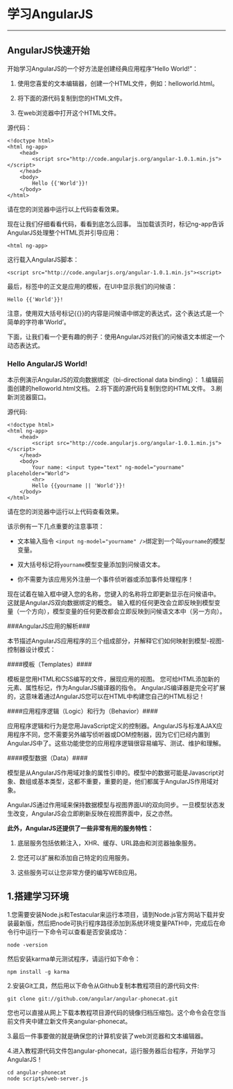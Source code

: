# 学习AngularJS #
----------
## AngularJS快速开始  ##
开始学习AngularJS的一个好方法是创建经典应用程序“Hello World!”：

1. 使用您喜爱的文本编辑器，创建一个HTML文件，例如：helloworld.html。

1. 将下面的源代码复制到您的HTML文件。

1. 在web浏览器中打开这个HTML文件。

源代码：

	<!doctype html>
	<html ng-app>
	    <head>
	        <script src="http://code.angularjs.org/angular-1.0.1.min.js"></script>
	    </head>
	    <body>
	        Hello {{'World'}}!
	    </body>
	</html>

请在您的浏览器中运行以上代码查看效果。

现在让我们仔细看看代码，看看到底怎么回事。 当加载该页时，标记ng-app告诉AngularJS处理整个HTML页并引导应用：

	<html ng-app>

这行载入AngularJS脚本：

	<script src="http://code.angularjs.org/angular-1.0.1.min.js"><script>

最后，标签中的正文是应用的模板，在UI中显示我们的问候语：

	Hello {{'World'}}!

注意，使用双大括号标记{{}}的内容是问候语中绑定的表达式，这个表达式是一个简单的字符串‘World’。

下面，让我们看一个更有趣的例子：使用AngularJS对我们的问候语文本绑定一个动态表达式。

### Hello AngularJS World! ###

本示例演示AngularJS的双向数据绑定（bi-directional data binding）：
 1.编辑前面创建的helloworld.html文档。
 2.将下面的源代码复制到您的HTML文件。
 3.刷新浏览器窗口。

源代码:

	<!doctype html>
	<html ng-app>
	    <head>
	        <script src="http://code.angularjs.org/angular-1.0.1.min.js"></script>
	    </head>
	    <body>
	        Your name: <input type="text" ng-model="yourname" placeholder="World">
	        <hr>
	        Hello {{yourname || 'World'}}!
	    </body>
	</html>


请在您的浏览器中运行以上代码查看效果。

该示例有一下几点重要的注意事项：


- 文本输入指令
`<input ng-model="yourname" />`绑定到一个叫`yourname`的模型变量。


- 双大括号标记将`yourname`模型变量添加到问候语文本。


- 你不需要为该应用另外注册一个事件侦听器或添加事件处理程序！
 
现在试着在输入框中键入您的名称，您键入的名称将立即更新显示在问候语中。 这就是AngularJS双向数据绑定的概念。 输入框的任何更改会立即反映到模型变量（一个方向），模型变量的任何更改都会立即反映到问候语文本中（另一方向）。


###AngularJS应用的解析###

本节描述AngularJS应用程序的三个组成部分，并解释它们如何映射到模型-视图-控制器设计模式：

####模板（Templates）####

模板是您用HTML和CSS编写的文件，展现应用的视图。 您可给HTML添加新的元素、属性标记，作为AngularJS编译器的指令。 AngularJS编译器是完全可扩展的，这意味着通过AngularJS您可以在HTML中构建您自己的HTML标记！

####应用程序逻辑（Logic）和行为（Behavior）####

应用程序逻辑和行为是您用JavaScript定义的控制器。AngularJS与标准AJAX应用程序不同，您不需要另外编写侦听器或DOM控制器，因为它们已经内置到AngularJS中了。这些功能使您的应用程序逻辑很容易编写、测试、维护和理解。

####模型数据（Data）####

模型是从AngularJS作用域对象的属性引申的。模型中的数据可能是Javascript对象、数组或基本类型，这都不重要，重要的是，他们都属于AngularJS作用域对象。

AngularJS通过作用域来保持数据模型与视图界面UI的双向同步。一旦模型状态发生改变，AngularJS会立即刷新反映在视图界面中，反之亦然。

**此外，AngularJS还提供了一些非常有用的服务特性：**

1. 底层服务包括依赖注入，XHR、缓存、URL路由和浏览器抽象服务。

1. 您还可以扩展和添加自己特定的应用服务。

1. 这些服务可以让您非常方便的编写WEB应用。



## 1.搭建学习环境 ##
1.您需要安装Node.js和Testacular来运行本项目，请到Node.js官方网站下载并安装最新版，然后把node可执行程序路径添加到系统环境变量PATH中，完成后在命令行中运行一下命令可以查看是否安装成功：

	node -version

然后安装karma单元测试程序，请运行如下命令：

	npm install -g karma

2.安装Git工具，然后用以下命令从Github复制本教程项目的源代码文件:

	git clone git://github.com/angular/angular-phonecat.git

您也可以直接从网上下载本教程项目源代码的镜像归档压缩包。这个命令会在您当前文件夹中建立新文件夹angular-phonecat。

3.最后一件事要做的就是确保您的计算机安装了web浏览器和文本编辑器。

4.进入教程源代码文件包angular-phonecat，运行服务器后台程序，开始学习AngularJS！

	cd angular-phonecat
	node scripts/web-server.js

